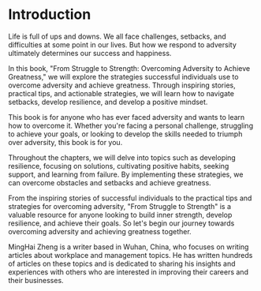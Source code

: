 # Introduction

Life is full of ups and downs. We all face challenges, setbacks, and difficulties at some point in our lives. But how we respond to adversity ultimately determines our success and happiness.

In this book, "From Struggle to Strength: Overcoming Adversity to Achieve Greatness," we will explore the strategies successful individuals use to overcome adversity and achieve greatness. Through inspiring stories, practical tips, and actionable strategies, we will learn how to navigate setbacks, develop resilience, and develop a positive mindset.

This book is for anyone who has ever faced adversity and wants to learn how to overcome it. Whether you're facing a personal challenge, struggling to achieve your goals, or looking to develop the skills needed to triumph over adversity, this book is for you.

Throughout the chapters, we will delve into topics such as developing resilience, focusing on solutions, cultivating positive habits, seeking support, and learning from failure. By implementing these strategies, we can overcome obstacles and setbacks and achieve greatness.

From the inspiring stories of successful individuals to the practical tips and strategies for overcoming adversity, "From Struggle to Strength" is a valuable resource for anyone looking to build inner strength, develop resilience, and achieve their goals. So let's begin our journey towards overcoming adversity and achieving greatness together.

MingHai Zheng is a writer based in Wuhan, China, who focuses on writing articles about workplace and management topics. He has written hundreds of articles on these topics and is dedicated to sharing his insights and experiences with others who are interested in improving their careers and their businesses.
